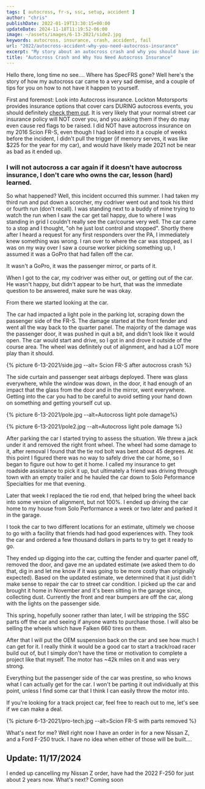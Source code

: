 ```yaml
---
tags: [ autocross, fr-s, ssc, setup, accident ]
author: "chris"
publishDate: 2022-01-19T13:30:15+00:00
updateDate: 2024-11-18T11:19:52-06:00
image: ~/assets/images/6-13-2021/side2.jpg
keywords: autocross, insurance, crash, accident, fail
url: "2022/autocross-accident-why-you-need-autocross-insurance"
excerpt: "My story about an autocross crash and why you should have insurance coverage"
title: "Autocross Crash and Why You Need Autocross Insurance"
---
```


Hello there, long time no see.... Where has SpecFRS gone? Well here's the story of how my autocross car came to a very sad demise, and a couple of tips for you on how to not have it happen to yourself.

First and foremost: Look into Autocross insurance. Lockton Motorsports provides insurance options that cover cars DURING autocross events, you should definitely [check them out](https://locktonmotorsports.com/autocross-off-track/). It is very likely that your normal street car insurance policy will NOT cover you, and you asking them if they do may even cause red flags to be raised. I did NOT have autocross insurance on my 2016 Scion FR-S, even though I had looked into it a couple of weeks before the incident, I didn't pull the trigger (if memory serves, it was like $225 for the year for my car), and would have likely made 2021 not be near as bad as it ended up. 

### I will not autocross a car again if it doesn't have autocross insurance, I don't care who owns the car, lesson (hard) learned.

So what happened? Well, this incident occurred this summer. I had taken my third run and put down a scorcher, my codriver went out and took his third or fourth run (don't recall). I was standing next to a buddy of mine trying to watch the run when I saw the car get tail happy, due to where I was standing in grid I couldn't really see the car/course very well. The car came to a stop and I thought, "oh he just lost control and stopped". Shortly there after I heard a request for any first responders over the PA, I immediately knew something was wrong. I ran over to where the car was stopped, as I was on my way over I saw a course worker picking something up, I assumed it was a GoPro that had fallen off the car.

It wasn't a GoPro, it was the passenger mirror, or parts of it.

When I got to the car, my codriver was either out, or getting out of the car. He wasn't happy, but didn't appear to be hurt, that was the immediate question to be answered, make sure he was okay.

From there we started looking at the car.

The car had impacted a light pole in the parking lot, scraping down the passenger side of the FR-S. The damage started at the front fender and went all the way back to the quarter panel. The majority of the damage was the passenger door, it was pushed in quit a bit, and didn't look like it would open. The car would start and drive, so I got in and drove it outside of the course area. The wheel was definitely out of alignment, and had a LOT more play than it should.

{% picture 6-13-2021/side.jpg --alt= Scion FR-S after autocross crash %}

The side curtain and passenger seat airbags deployed. There was glass everywhere, while the window was down, in the door, it had enough of an impact that the glass from the door and in the mirror, went everywhere. Getting into the car you had to be careful to avoid setting your hand down on something and getting yourself cut up.

{% picture 6-13-2021/pole.jpg --alt=Autocross light pole damage%}

{% picture 6-13-2021/pole2.jpg --alt=Autocross light pole damage %}

After parking the car I started trying to assess the situation. We threw a jack under it and removed the right front wheel. The wheel had some damage to it, after removal I found that the tie rod bolt was bent about 45 degrees. At this point I figured there was no way to safely drive the car home, so I began to figure out how to get it home. I called my insurance to get roadside assistance to pick it up, but ultimately a friend was driving through town with an empty trailer and he hauled the car down to Solo Peformance Specialties for me that evening. 

Later that week I replaced the tie rod end, that helped bring the wheel back into some version of alignment, but not 100%. I ended up driving the car home to my house from Solo Performance a week or two later and parked it in the garage.

I took the car to two different locations for an estimate, ultimely we choose to go with a facility that friends had had good experiences with. They took the car and ordered a few thousand dollars in parts to try to get it ready to go.

They ended up digging into the car, cutting the fender and quarter panel off, removed the door, and gave me an updated estimate (we asked them to do that, dig in and let me know if it was going to be more costly than originally expected). Based on the updated estimate, we determined that it just didn't make sense to repair the car to street car condition. I picked up the car and brought it home in November and it's been sitting in the garage since, collecting dust. Currently the front and rear bumpers are off the car, along with the lights on the passenger side. 

This spring, hopefully sooner rather than later, I will be stripping the SSC parts off the car and seeing if anyone wants to purchase those. I will also be selling the wheels which have Falken 660 tires on them.

After that I will put the OEM suspension back on the car and see how much I can get for it. I really think it would be a good car to start a track/road racer build out of, but I simply don't have the time or motivation to complete a project like that myself. The motor has ~42k miles on it and was very strong.

Everything but the passenger side of the car was prestine, so who knows what I can actually get for the car. I won't be parting it out individually at this point, unless I find some car that I think I can easily throw the motor into. 

If you're looking for a track project car, feel free to reach out to me, let's see if we can make a deal.

{% picture 6-13-2021/pro-tech.jpg --alt=Scion FR-S with parts removed %}

What's next for me? Well right now I have an order in for a new Nissan Z, and a Ford F-250 truck. I have no idea when either of those will be built.... 

## Update: 11/17/2024
I ended up cancelling my Nissan Z order, have had the 2022 F-250 for just about 2 years now. What's next? Coming soon
